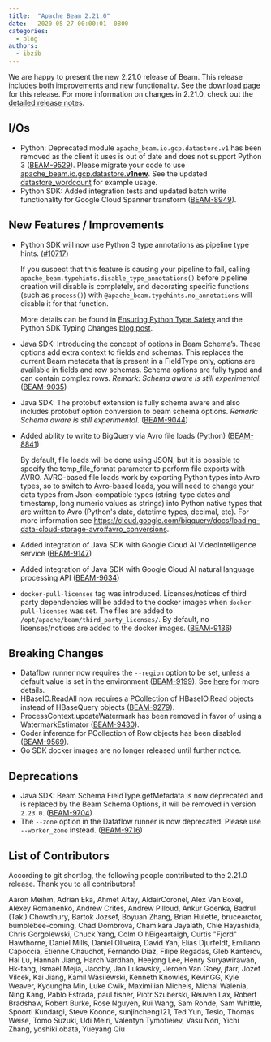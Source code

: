 ```yaml
---
title:  "Apache Beam 2.21.0"
date:   2020-05-27 00:00:01 -0800
categories:
  - blog
authors:
  - ibzib
---
```

<!--
Licensed under the Apache License, Version 2.0 (the "License");
you may not use this file except in compliance with the License.
You may obtain a copy of the License at
http://www.apache.org/licenses/LICENSE-2.0
Unless required by applicable law or agreed to in writing, software
distributed under the License is distributed on an "AS IS" BASIS,
WITHOUT WARRANTIES OR CONDITIONS OF ANY KIND, either express or implied.
See the License for the specific language governing permissions and
limitations under the License.
-->

We are happy to present the new 2.21.0 release of Beam. This release includes both improvements and new functionality.
See the [download page](/get-started/downloads/#2210-2020-05-27) for this release.
For more information on changes in 2.21.0, check out the
[detailed release notes](https://issues.apache.org/jira/secure/ReleaseNote.jspa?projectId=12319527&version=12347143).

## I/Os
* Python: Deprecated module `apache_beam.io.gcp.datastore.v1` has been removed
as the client it uses is out of date and does not support Python 3
([BEAM-9529](https://issues.apache.org/jira/browse/BEAM-9529)).
Please migrate your code to use
[apache_beam.io.gcp.datastore.**v1new**](https://beam.apache.org/releases/pydoc/current/apache_beam.io.gcp.datastore.v1new.datastoreio.html).
See the updated
[datastore_wordcount](https://github.com/apache/beam/blob/master/sdks/python/apache_beam/examples/cookbook/datastore_wordcount.py)
for example usage.
* Python SDK: Added integration tests and updated batch write functionality for Google Cloud Spanner transform ([BEAM-8949](https://issues.apache.org/jira/browse/BEAM-8949)).

## New Features / Improvements
* Python SDK will now use Python 3 type annotations as pipeline type hints.
([#10717](https://github.com/apache/beam/pull/10717))

    If you suspect that this feature is causing your pipeline to fail, calling
    `apache_beam.typehints.disable_type_annotations()` before pipeline creation
    will disable is completely, and decorating specific functions (such as
    `process()`) with `@apache_beam.typehints.no_annotations` will disable it
    for that function.

    More details can be found in
    [Ensuring Python Type Safety](https://beam.apache.org/documentation/sdks/python-type-safety/)
    and the Python SDK Typing Changes
    [blog post](https://beam.apache.org/blog/python-typing/).

* Java SDK: Introducing the concept of options in Beam Schema’s. These options add extra
context to fields and schemas. This replaces the current Beam metadata that is present
in a FieldType only, options are available in fields and row schemas. Schema options are
fully typed and can contain complex rows. *Remark: Schema aware is still experimental.*
([BEAM-9035](https://issues.apache.org/jira/browse/BEAM-9035))
* Java SDK: The protobuf extension is fully schema aware and also includes protobuf option
conversion to beam schema options. *Remark: Schema aware is still experimental.*
([BEAM-9044](https://issues.apache.org/jira/browse/BEAM-9044))
* Added ability to write to BigQuery via Avro file loads (Python) ([BEAM-8841](https://issues.apache.org/jira/browse/BEAM-8841))

    By default, file loads will be done using JSON, but it is possible to
    specify the temp_file_format parameter to perform file exports with AVRO.
    AVRO-based file loads work by exporting Python types into Avro types, so
    to switch to Avro-based loads, you will need to change your data types
    from Json-compatible types (string-type dates and timestamp, long numeric
    values as strings) into Python native types that are written to Avro
    (Python's date, datetime types, decimal, etc). For more information
    see https://cloud.google.com/bigquery/docs/loading-data-cloud-storage-avro#avro_conversions.
* Added integration of Java SDK with Google Cloud AI VideoIntelligence service
([BEAM-9147](https://issues.apache.org/jira/browse/BEAM-9147))
* Added integration of Java SDK with Google Cloud AI natural language processing API
([BEAM-9634](https://issues.apache.org/jira/browse/BEAM-9634))
* `docker-pull-licenses` tag was introduced. Licenses/notices of third party dependencies will be added to the docker images when `docker-pull-licenses` was set.
  The files are added to `/opt/apache/beam/third_party_licenses/`.
  By default, no licenses/notices are added to the docker images. ([BEAM-9136](https://issues.apache.org/jira/browse/BEAM-9136))


## Breaking Changes

* Dataflow runner now requires the `--region` option to be set, unless a default value is set in the environment ([BEAM-9199](https://issues.apache.org/jira/browse/BEAM-9199)). See [here](https://cloud.google.com/dataflow/docs/concepts/regional-endpoints) for more details.
* HBaseIO.ReadAll now requires a PCollection of HBaseIO.Read objects instead of HBaseQuery objects ([BEAM-9279](https://issues.apache.org/jira/browse/BEAM-9279)).
* ProcessContext.updateWatermark has been removed in favor of using a WatermarkEstimator ([BEAM-9430](https://issues.apache.org/jira/browse/BEAM-9430)).
* Coder inference for PCollection of Row objects has been disabled ([BEAM-9569](https://issues.apache.org/jira/browse/BEAM-9569)).
* Go SDK docker images are no longer released until further notice.

## Deprecations
* Java SDK: Beam Schema FieldType.getMetadata is now deprecated and is replaced by the Beam
Schema Options, it will be removed in version `2.23.0`. ([BEAM-9704](https://issues.apache.org/jira/browse/BEAM-9704))
* The `--zone` option in the Dataflow runner is now deprecated. Please use `--worker_zone` instead. ([BEAM-9716](https://issues.apache.org/jira/browse/BEAM-9716))


## List of Contributors

According to git shortlog, the following people contributed to the 2.21.0 release. Thank you to all contributors!

Aaron Meihm, Adrian Eka, Ahmet Altay, AldairCoronel, Alex Van Boxel, Alexey Romanenko, Andrew Crites, Andrew Pilloud, Ankur Goenka, Badrul (Taki) Chowdhury, Bartok Jozsef, Boyuan Zhang, Brian Hulette, brucearctor, bumblebee-coming, Chad Dombrova, Chamikara Jayalath, Chie Hayashida, Chris Gorgolewski, Chuck Yang, Colm O hEigeartaigh, Curtis "Fjord" Hawthorne, Daniel Mills, Daniel Oliveira, David Yan, Elias Djurfeldt, Emiliano Capoccia, Etienne Chauchot, Fernando Diaz, Filipe Regadas, Gleb Kanterov, Hai Lu, Hannah Jiang, Harch Vardhan, Heejong Lee, Henry Suryawirawan, Hk-tang, Ismaël Mejía, Jacoby, Jan Lukavský, Jeroen Van Goey, jfarr, Jozef Vilcek, Kai Jiang, Kamil Wasilewski, Kenneth Knowles, KevinGG, Kyle Weaver, Kyoungha Min, Luke Cwik, Maximilian Michels, Michal Walenia, Ning Kang, Pablo Estrada, paul fisher, Piotr Szuberski, Reuven Lax, Robert Bradshaw, Robert Burke, Rose Nguyen, Rui Wang, Sam Rohde, Sam Whittle, Spoorti Kundargi, Steve Koonce, sunjincheng121, Ted Yun, Tesio, Thomas Weise, Tomo Suzuki, Udi Meiri, Valentyn Tymofieiev, Vasu Nori, Yichi Zhang, yoshiki.obata, Yueyang Qiu
